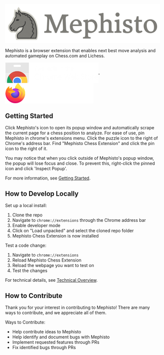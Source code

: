![alt text](https://raw.githubusercontent.com/AlexPetrusca/Mephisto/master/res/mephisto_banner_lowercase.png)

Mephisto is a browser extension that enables next best move analysis and automated gameplay on Chess.com and Lichess. 

<a href="https://chrome.google.com/webstore/detail/mephisto-chess-extension/ihpdlpgcjepplokoncjelcbbcedgnanp" style="border: 1px solid white">
  <img src="https://github.com/AlexPetrusca/Mephisto/blob/master/res/chrome-web-store.png" align="center" height="66px" />
</a>
&nbsp;&nbsp;&nbsp;&nbsp;
<a href="https://addons.mozilla.org/en-US/firefox/addon/mephisto-chess-extension">
  <img src="https://github.com/AlexPetrusca/Mephisto/blob/master/res/firefox_web_store.png" align="center" height="66px" />
</a>

## Getting Started
Click Mephisto's icon to open its popup window and automatically scrape the current page for a chess position to 
analyze. For ease of use, pin Mephisto in chrome's extensions menu. Click the puzzle icon to the right of Chrome's address bar. 
Find "Mephisto Chess Extension" and click the pin icon to the right of it.

You may notice that when you click outside of Mephisto's popup window, the popup will lose focus and close. To prevent
this, right-click the pinned icon and click 'Inspect Popup'. 

For more information, see [Getting Started](https://github.com/AlexPetrusca/Mephisto/wiki/Getting-Started).


## How to Develop Locally
Set up a local install:
1. Clone the repo
2. Navigate to `chrome://extensions` through the Chrome address bar
3. Enable developer mode
4. Click on "Load unpacked" and select the cloned repo folder
5. Mephisto Chess Extension is now installed

Test a code change:
1. Navigate to `chrome://extensions`
2. Reload Mephisto Chess Extension
3. Reload the webpage you want to test on
4. Test the changes

For technical details, see [Technical Overview](https://github.com/AlexPetrusca/Mephisto/wiki/Technical-Overview).


## How to Contribute
Thank you for your interest in contributing to Mephisto! There are many ways to contribute, and we appreciate all of them.

Ways to Contribute:
- Help contribute ideas to Mephisto
- Help identify and document bugs with Mephisto
- Implement requested features through PRs
- Fix identified bugs through PRs
